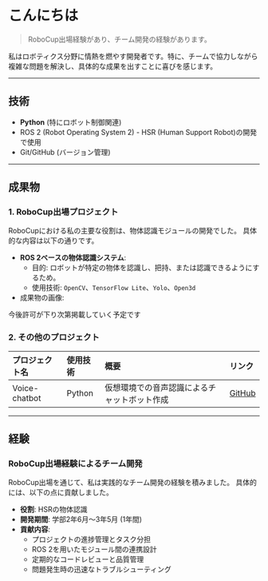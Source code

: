 # こんにちは

> RoboCup出場経験があり、チーム開発の経験があります。

私はロボティクス分野に情熱を燃やす開発者です。特に、チームで協力しながら複雑な問題を解決し、具体的な成果を出すことに喜びを感じます。

---

## 技術



* **Python** (特にロボット制御関連)
* ROS 2 (Robot Operating System 2) - HSR (Human Support Robot)の開発で使用
* Git/GitHub (バージョン管理)

---

## 成果物

### 1. RoboCup出場プロジェクト

RoboCupにおける私の主要な役割は、物体認識モジュールの開発でした。
具体的な内容は以下の通りです。

* **ROS 2ベースの物体認識システム**:
    * 目的: ロボットが特定の物体を認識し、把持、または認識できるようにするため。
    * 使用技術: `OpenCV`、`TensorFlow Lite`、`Yolo`、`Open3d`
* 成果物の画像:

今後許可が下り次第掲載していく予定です

### 2. その他のプロジェクト

| プロジェクト名       | 使用技術      | 概要                                         | リンク                                       |
| :------------------- | :------------ | :------------------------------------------- | :------------------------------------------- |
| Voice-chatbot | Python | 仮想環境での音声認識によるチャットボット作成       | [GitHub](https://github.com/dev-ryu-lea/voice-chatbot)   |

---

## 経験

### RoboCup出場経験によるチーム開発

RoboCup出場を通じて、私は実践的なチーム開発の経験を積みました。
具体的には、以下の点に貢献しました。

* **役割**: HSRの物体認識
* **開発期間**: 学部2年6月～3年5月 (1年間)
* **貢献内容**:
    * プロジェクトの進捗管理とタスク分担
    * ROS 2を用いたモジュール間の連携設計
    * 定期的なコードレビューと品質管理
    * 問題発生時の迅速なトラブルシューティング
